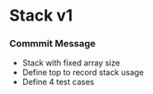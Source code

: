 # Stack v1
### Commmit Message
* Stack with fixed array size
* Define top to record stack usage
* Define 4 test cases
